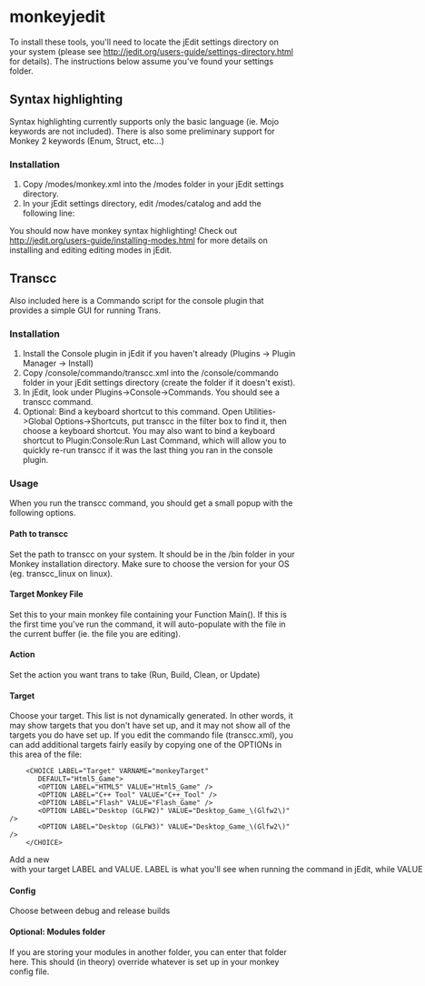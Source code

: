# monkeyjedit
To install these tools, you'll need to locate the jEdit settings directory on your system (please see http://jedit.org/users-guide/settings-directory.html for details). The instructions below assume you've found your settings folder. 

## Syntax highlighting
Syntax highlighting currently supports only the basic language (ie. Mojo keywords are not included). There is also some preliminary support for Monkey 2 keywords (Enum, Struct, etc...)

### Installation
1. Copy /modes/monkey.xml into the /modes folder in your jEdit settings directory. 
2. In your jEdit settings directory, edit /modes/catalog and add the following line:
   <MODE NAME="monkey" FILE="Monkey.xml" FILE_NAME_GLOB="*.monkey*" />

You should now have monkey syntax highlighting! Check out http://jedit.org/users-guide/installing-modes.html for more details on installing and editing editing modes in jEdit.

## Transcc 
Also included here is a Commando script for the console plugin that provides a simple GUI for running Trans. 

### Installation
1. Install the Console plugin in jEdit if you haven't already (Plugins -> Plugin Manager -> Install)
2. Copy /console/commando/transcc.xml into the /console/commando folder in your jEdit settings directory (create the folder if it doesn't exist).
3. In jEdit, look under Plugins->Console->Commands. You should see a transcc command. 
4. Optional: Bind a keyboard shortcut to this command. Open Utilities->Global Options->Shortcuts, put transcc in the filter box to find it, then choose a keyboard shortcut. You may also want to bind a keyboard shortcut to Plugin:Console:Run Last Command, which will allow you to quickly re-run transcc if it was the last thing you ran in the console plugin.

### Usage
When you run the transcc command, you should get a small popup with the following options.

#### Path to transcc
Set the path to transcc on your system. It should be in the /bin folder in your Monkey installation directory. Make sure to choose the version for your OS (eg. transcc_linux on linux).

#### Target Monkey File
Set this to your main monkey file containing your Function Main(). If this is the first time you've run the command, it will auto-populate with the file in the current buffer (ie. the file you are editing).

#### Action
Set the action you want trans to take (Run, Build, Clean, or Update)

#### Target
Choose your target. This list is not dynamically generated. In other words, it may show targets that you don't have set up, and it may not show all of the targets you do have set up. If you edit the commando file (transcc.xml), you can add additional targets fairly easily by copying one of the OPTIONs in this area of the file:

        <CHOICE LABEL="Target" VARNAME="monkeyTarget"
           DEFAULT="Html5_Game">
           <OPTION LABEL="HTML5" VALUE="Html5_Game" />
           <OPTION LABEL="C++ Tool" VALUE="C++_Tool" />
           <OPTION LABEL="Flash" VALUE="Flash_Game" />
           <OPTION LABEL="Desktop (GLFW2)" VALUE="Desktop_Game_\(Glfw2\)" />
           <OPTION LABEL="Desktop (GLFW3)" VALUE="Desktop_Game_\(Glfw2\)" />
        </CHOICE>

Add a new <OPTION> with your target LABEL and VALUE. LABEL is what you'll see when running the command in jEdit, while VALUE is what will be passed to transcc. To see what targets you have available, try running the trans compiler from the command line. It will give you a list of your available targets.

#### Config
Choose between debug and release builds

#### Optional: Modules folder
If you are storing your modules in another folder, you can enter that folder here. This should (in theory) override whatever is set up in your monkey config file.


